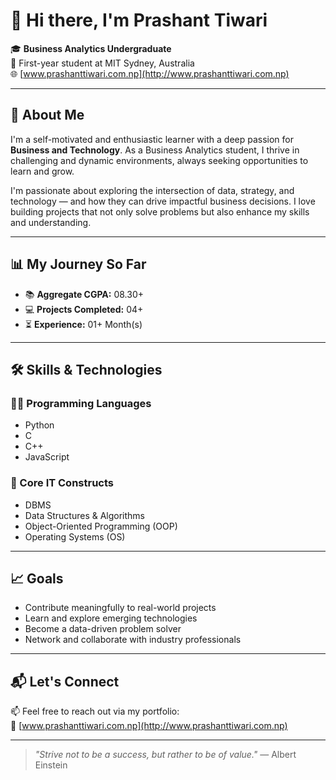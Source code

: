 # 👋 Hi there, I'm Prashant Tiwari

🎓 **Business Analytics Undergraduate**  
📍 First-year student at MIT Sydney, Australia  
🌐 [www.prashanttiwari.com.np](http://www.prashanttiwari.com.np)

---

## 🚀 About Me

I'm a self-motivated and enthusiastic learner with a deep passion for **Business and Technology**. As a Business Analytics student, I thrive in challenging and dynamic environments, always seeking opportunities to learn and grow.

I'm passionate about exploring the intersection of data, strategy, and technology — and how they can drive impactful business decisions. I love building projects that not only solve problems but also enhance my skills and understanding.

---

## 📊 My Journey So Far

- 📚 **Aggregate CGPA:** 08.30+
- 💻 **Projects Completed:** 04+
- ⏳ **Experience:** 01+ Month(s)

---

## 🛠️ Skills & Technologies

### 👨‍💻 Programming Languages
- Python
- C
- C++
- JavaScript

### 🧠 Core IT Constructs
- DBMS
- Data Structures & Algorithms
- Object-Oriented Programming (OOP)
- Operating Systems (OS)

---

## 📈 Goals

- Contribute meaningfully to real-world projects
- Learn and explore emerging technologies
- Become a data-driven problem solver
- Network and collaborate with industry professionals

---

## 📬 Let's Connect

📫 Feel free to reach out via my portfolio:  
🔗 [www.prashanttiwari.com.np](http://www.prashanttiwari.com.np)

---

> _"Strive not to be a success, but rather to be of value."_ — Albert Einstein
